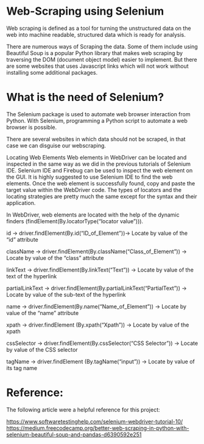 # Web-Scraping using Selenium
Web scraping is defined as a tool for turning the unstructured data on the web into machine readable, structured data which is ready for analysis.

There are numerous ways of Scraping the data. Some of them include using  Beautiful Soup is a popular Python library that makes web scraping by traversing the DOM (document object model) easier to implement.
But there are some websites that uses Javascript links which will not work without installing some additional packages.

# What is the need of Selenium?
The Selenium package is used to automate web browser interaction from Python.
With Selenium, programming a Python script to automate a web browser is possible.

There are several websites in which data should not be scraped, in that case we can disguise our webscraping.

Locating Web Elements
Web elements in WebDriver can be located and inspected in the same way as we did in the previous tutorials of Selenium IDE. Selenium IDE and Firebug can be used to inspect the web element on the GUI. It is highly suggested to use Selenium IDE to find the web elements. Once the web element is successfully found, copy and paste the target value within the WebDriver code. The types of locators and the locating strategies are pretty much the same except for the syntax and their application.

In WebDriver, web elements are located with the help of the dynamic finders (findElement(By.locatorType(“locator value”))).


id -> driver.findElement(By.id(“ID_of_Element”))->	Locate by value of the “id” attribute

className ->	driver.findElement(By.className(“Class_of_Element”)) ->	Locate by value of the “class” attribute

linkText ->	driver.findElement(By.linkText(“Text”)) ->	Locate by value of the text of the hyperlink

partialLinkText	-> driver.findElement(By.partialLinkText(“PartialText”))	-> Locate by value of the sub-text of the hyperlink

name	-> driver.findElement(By.name(“Name_of_Element”))	-> Locate by value of the “name” attribute

xpath	 -> driver.findElement (By.xpath(“Xpath”))	-> Locate by value of the xpath 

cssSelector ->	driver.findElement(By.cssSelector(“CSS Selector”)) -> Locate by value of the CSS selector 

tagName ->	driver.findElement (By.tagName(“input”)) ->	Locate by value of its tag name



# Reference:
The following article were a  helpful reference for this project:

https://www.softwaretestinghelp.com/selenium-webdriver-tutorial-10/
https://medium.freecodecamp.org/better-web-scraping-in-python-with-selenium-beautiful-soup-and-pandas-d6390592e251


